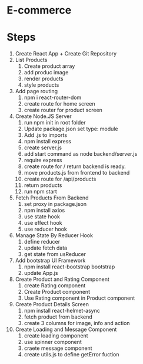 # E-commerce

# Steps
1. Create React App + Create Git Repository
2. List Products
    1. Create product array 
    2. add produc image
    3. render products
    4. style products
3. Add page routing
   1. npm i react-router-dom
   2. create route for home screen
   3. create router for product screen
4. Create Node.JS Server
   1. run npm init in root folder
   2. Update package.json set type: module
   3. Add .js to imports
   4. npm install express
   5. create server.js
   6. add start command as node backend/server.js
   7. require express
   8. create route for / return backend is ready.
   9. move products.js from frontend to backend
   10. create route for /api/products
   11. return products
   12. run npm start
5. Fetch Products From Backend
   1. set proxy in package.json
   2. npm install axios
   3. use state hook
   4. use effect hook
   5. use reducer hook
6. Manage State By Reducer Hook
   1. define reducer
   2. update fetch data
   3. get state from usReducer
7. Add bootstrap UI Framework
    1. npm install react-bootstrap bootstrap
    2. update App.js
8. Create Product and Rating Component
    1. create Rating component
    2. Create Product component
    3. Use Rating component in Product component
9. Create Product Details Screen
    1. npm install react-helmet-async
    2. fetch product from backend
    3. create 3 columns for image, info and action
10. Create Loading and Message Component
    1. create loading component
    2. use spinner component
    3. craete message component
    4. create utils.js to define getError fuction